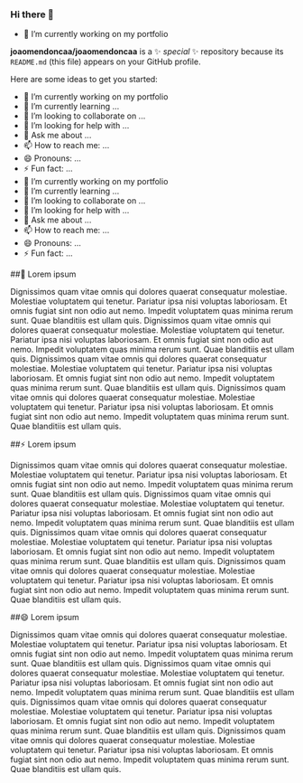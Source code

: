 ### Hi there 👋

- 🔭 I’m currently working on my portfolio


**joaomendoncaa/joaomendoncaa** is a ✨ _special_ ✨ repository because its `README.md` (this file) appears on your GitHub profile.

Here are some ideas to get you started:

- 🔭 I’m currently working on my portfolio
- 🌱 I’m currently learning ...
- 👯 I’m looking to collaborate on ...
- 🤔 I’m looking for help with ...
- 💬 Ask me about ...
- 📫 How to reach me: ...
- 😄 Pronouns: ...
- ⚡ Fun fact: ...
- 🔭 I’m currently working on my portfolio
- 🌱 I’m currently learning ...
- 👯 I’m looking to collaborate on ...
- 🤔 I’m looking for help with ...
- 💬 Ask me about ...
- 📫 How to reach me: ...
- 😄 Pronouns: ...
- ⚡ Fun fact: ...

##💬 Lorem ipsum

Dignissimos quam vitae omnis qui dolores quaerat consequatur molestiae. Molestiae voluptatem qui tenetur. Pariatur ipsa nisi voluptas laboriosam. Et omnis fugiat sint non odio aut nemo. Impedit voluptatem quas minima rerum sunt. Quae blanditiis est ullam quis. Dignissimos quam vitae omnis qui dolores quaerat consequatur molestiae. Molestiae voluptatem qui tenetur. Pariatur ipsa nisi voluptas laboriosam. Et omnis fugiat sint non odio aut nemo. Impedit voluptatem quas minima rerum sunt. Quae blanditiis est ullam quis. Dignissimos quam vitae omnis qui dolores quaerat consequatur molestiae. Molestiae voluptatem qui tenetur. Pariatur ipsa nisi voluptas laboriosam. Et omnis fugiat sint non odio aut nemo. Impedit voluptatem quas minima rerum sunt. Quae blanditiis est ullam quis. Dignissimos quam vitae omnis qui dolores quaerat consequatur molestiae. Molestiae voluptatem qui tenetur. Pariatur ipsa nisi voluptas laboriosam. Et omnis fugiat sint non odio aut nemo. Impedit voluptatem quas minima rerum sunt. Quae blanditiis est ullam quis.

##⚡ Lorem ipsum

Dignissimos quam vitae omnis qui dolores quaerat consequatur molestiae. Molestiae voluptatem qui tenetur. Pariatur ipsa nisi voluptas laboriosam. Et omnis fugiat sint non odio aut nemo. Impedit voluptatem quas minima rerum sunt. Quae blanditiis est ullam quis. Dignissimos quam vitae omnis qui dolores quaerat consequatur molestiae. Molestiae voluptatem qui tenetur. Pariatur ipsa nisi voluptas laboriosam. Et omnis fugiat sint non odio aut nemo. Impedit voluptatem quas minima rerum sunt. Quae blanditiis est ullam quis. Dignissimos quam vitae omnis qui dolores quaerat consequatur molestiae. Molestiae voluptatem qui tenetur. Pariatur ipsa nisi voluptas laboriosam. Et omnis fugiat sint non odio aut nemo. Impedit voluptatem quas minima rerum sunt. Quae blanditiis est ullam quis. Dignissimos quam vitae omnis qui dolores quaerat consequatur molestiae. Molestiae voluptatem qui tenetur. Pariatur ipsa nisi voluptas laboriosam. Et omnis fugiat sint non odio aut nemo. Impedit voluptatem quas minima rerum sunt. Quae blanditiis est ullam quis.

##😄 Lorem ipsum

Dignissimos quam vitae omnis qui dolores quaerat consequatur molestiae. Molestiae voluptatem qui tenetur. Pariatur ipsa nisi voluptas laboriosam. Et omnis fugiat sint non odio aut nemo. Impedit voluptatem quas minima rerum sunt. Quae blanditiis est ullam quis. Dignissimos quam vitae omnis qui dolores quaerat consequatur molestiae. Molestiae voluptatem qui tenetur. Pariatur ipsa nisi voluptas laboriosam. Et omnis fugiat sint non odio aut nemo. Impedit voluptatem quas minima rerum sunt. Quae blanditiis est ullam quis. Dignissimos quam vitae omnis qui dolores quaerat consequatur molestiae. Molestiae voluptatem qui tenetur. Pariatur ipsa nisi voluptas laboriosam. Et omnis fugiat sint non odio aut nemo. Impedit voluptatem quas minima rerum sunt. Quae blanditiis est ullam quis. Dignissimos quam vitae omnis qui dolores quaerat consequatur molestiae. Molestiae voluptatem qui tenetur. Pariatur ipsa nisi voluptas laboriosam. Et omnis fugiat sint non odio aut nemo. Impedit voluptatem quas minima rerum sunt. Quae blanditiis est ullam quis.


